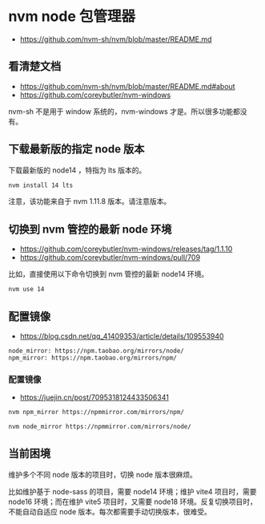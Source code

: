 # nvm node 包管理器

- https://github.com/nvm-sh/nvm/blob/master/README.md

## 看清楚文档

- https://github.com/nvm-sh/nvm/blob/master/README.md#about
- https://github.com/coreybutler/nvm-windows

nvm-sh 不是用于 window 系统的，nvm-windows 才是。所以很多功能都没有。

## 下载最新版的指定 node 版本

下载最新版的 node14 ，特指为 lts 版本的。

```bash
nvm install 14 lts
```

注意，该功能来自于 nvm 1.11.8 版本。请注意版本。

## 切换到 nvm 管控的最新 node 环境

- https://github.com/coreybutler/nvm-windows/releases/tag/1.1.10
- https://github.com/coreybutler/nvm-windows/pull/709

比如，直接使用以下命令切换到 nvm 管控的最新 node14 环境。

```bash
nvm use 14
```

## 配置镜像

- https://blog.csdn.net/qq_41409353/article/details/109553940

```text
node_mirror: https://npm.taobao.org/mirrors/node/
npm_mirror: https://npm.taobao.org/mirrors/npm/
```

### 配置镜像

- https://juejin.cn/post/7095318124433506341

```bash
nvm npm_mirror https://npmmirror.com/mirrors/npm/
```

```bash
nvm node_mirror https://npmmirror.com/mirrors/node/
```

## 当前困境

维护多个不同 node 版本的项目时，切换 node 版本很麻烦。

比如维护基于 node-sass 的项目，需要 node14 环境；维护 vite4 项目时，需要 node16 环境；而在维护 vite5 项目时，又需要 node18 环境。反复切换项目时，不能自动自适应 node 版本。每次都需要手动切换版本，很难受。
